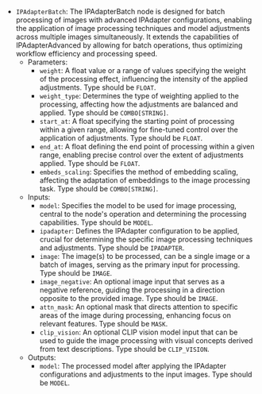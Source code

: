 - `IPAdapterBatch`: The IPAdapterBatch node is designed for batch processing of images with advanced IPAdapter configurations, enabling the application of image processing techniques and model adjustments across multiple images simultaneously. It extends the capabilities of IPAdapterAdvanced by allowing for batch operations, thus optimizing workflow efficiency and processing speed.
    - Parameters:
        - `weight`: A float value or a range of values specifying the weight of the processing effect, influencing the intensity of the applied adjustments. Type should be `FLOAT`.
        - `weight_type`: Determines the type of weighting applied to the processing, affecting how the adjustments are balanced and applied. Type should be `COMBO[STRING]`.
        - `start_at`: A float specifying the starting point of processing within a given range, allowing for fine-tuned control over the application of adjustments. Type should be `FLOAT`.
        - `end_at`: A float defining the end point of processing within a given range, enabling precise control over the extent of adjustments applied. Type should be `FLOAT`.
        - `embeds_scaling`: Specifies the method of embedding scaling, affecting the adaptation of embeddings to the image processing task. Type should be `COMBO[STRING]`.
    - Inputs:
        - `model`: Specifies the model to be used for image processing, central to the node's operation and determining the processing capabilities. Type should be `MODEL`.
        - `ipadapter`: Defines the IPAdapter configuration to be applied, crucial for determining the specific image processing techniques and adjustments. Type should be `IPADAPTER`.
        - `image`: The image(s) to be processed, can be a single image or a batch of images, serving as the primary input for processing. Type should be `IMAGE`.
        - `image_negative`: An optional image input that serves as a negative reference, guiding the processing in a direction opposite to the provided image. Type should be `IMAGE`.
        - `attn_mask`: An optional mask that directs attention to specific areas of the image during processing, enhancing focus on relevant features. Type should be `MASK`.
        - `clip_vision`: An optional CLIP vision model input that can be used to guide the image processing with visual concepts derived from text descriptions. Type should be `CLIP_VISION`.
    - Outputs:
        - `model`: The processed model after applying the IPAdapter configurations and adjustments to the input images. Type should be `MODEL`.
